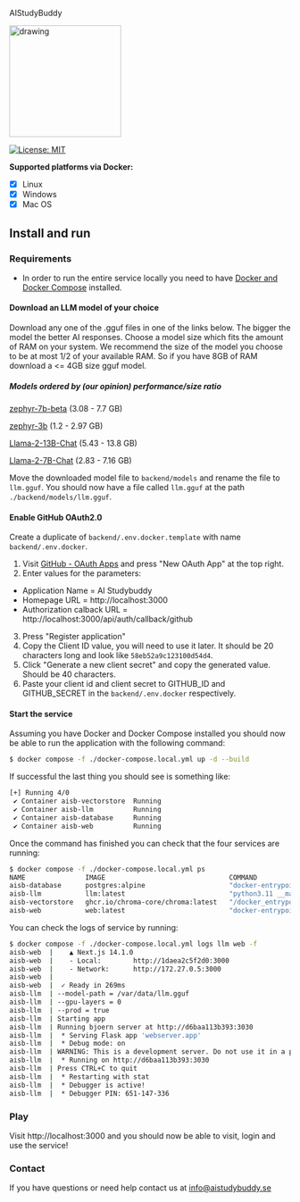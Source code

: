 AIStudyBuddy

<img src="https://raw.githubusercontent.com/knobz12/D0020E-project-course/main/media/2145c09460c44d609f4293cf7c0a1380.png" alt="drawing" width="200"  />

[![License: MIT](https://img.shields.io/badge/license-MIT-blue.svg)](https://opensource.org/licenses/MIT)

**Supported platforms via Docker:**

- [x] Linux
- [x] Windows
- [x] Mac OS

## Install and run

### Requirements

- In order to run the entire service locally you need to have [Docker and Docker Compose](https://www.docker.com/products/docker-desktop/) installed.

#### Download an LLM model of your choice

Download any one of the .gguf files in one of the links below. The bigger the model the better AI responses.
Choose a model size which fits the amount of RAM on your system. We recommend the size of the model you choose to be at most
1/2 of your available RAM. So if you have 8GB of RAM download a <= 4GB size gguf model.

##### Models ordered by (our opinion) performance/size ratio

[zephyr-7b-beta](https://huggingface.co/TheBloke/zephyr-7B-beta-GGUF/tree/main) (3.08 - 7.7 GB)

[zephyr-3b](https://huggingface.co/TheBloke/stablelm-zephyr-3b-GGUF/tree/main) (1.2 - 2.97 GB)

[Llama-2-13B-Chat](https://huggingface.co/TheBloke/Llama-2-13B-chat-GGUF/tree/main) (5.43 - 13.8 GB)

[Llama-2-7B-Chat](https://huggingface.co/TheBloke/Llama-2-7B-Chat-GGUF/tree/main) (2.83 - 7.16 GB)

Move the downloaded model file to `backend/models` and rename the file to `llm.gguf`. You should now have a file called `llm.gguf` at the path `./backend/models/llm.gguf`.

#### Enable GitHub OAuth2.0

Create a duplicate of `backend/.env.docker.template` with name `backend/.env.docker`.

1. Visit [GitHub - OAuth Apps](https://github.com/settings/developers) and press "New OAuth App" at the top right.
2. Enter values for the parameters:

- Application Name = AI Studybuddy
- Homepage URL = http://localhost:3000
- Authorization calback URL = http://localhost:3000/api/auth/callback/github

3. Press "Register application"
4. Copy the Client ID value, you will need to use it later. It should be 20 characters long and look like `58eb52a9c123100d54d4`.
5. Click "Generate a new client secret" and copy the generated value. Should be 40 characters.
6. Paste your client id and client secret to GITHUB_ID and GITHUB_SECRET in the `backend/.env.docker` respectively.

#### Start the service

Assuming you have Docker and Docker Compose installed you should now be able to run the application with the following command:

```bash
$ docker compose -f ./docker-compose.local.yml up -d --build
```

If successful the last thing you should see is something like:

```bash
[+] Running 4/0
 ✔ Container aisb-vectorstore  Running
 ✔ Container aisb-llm          Running
 ✔ Container aisb-database     Running
 ✔ Container aisb-web          Running
```

Once the command has finished you can check that the four services are running:

```bash
$ docker compose -f ./docker-compose.local.yml ps
NAME               IMAGE                               COMMAND                  SERVICE    CREATED         STATUS         PORTS
aisb-database      postgres:alpine                     "docker-entrypoint.s…"   database   6 seconds ago   Up 5 seconds   0.0.0.0:5432->5432/tcp, :::5432->5432/tcp
aisb-llm           llm:latest                          "python3.11 __main__…"   llm        6 seconds ago   Up 5 seconds   0.0.0.0:3030->3030/tcp, :::3030->3030/tcp
aisb-vectorstore   ghcr.io/chroma-core/chroma:latest   "/docker_entrypoint.…"   chroma     6 seconds ago   Up 5 seconds   0.0.0.0:8000->8000/tcp, :::8000->8000/tcp
aisb-web           web:latest                          "docker-entrypoint.s…"   web        6 seconds ago   Up 5 seconds   0.0.0.0:3000->3000/tcp, :::3000->3000/tcp
```

You can check the logs of service by running:

```bash
$ docker compose -f ./docker-compose.local.yml logs llm web -f
aisb-web  |    ▲ Next.js 14.1.0
aisb-web  |    - Local:        http://1daea2c5f2d0:3000
aisb-web  |    - Network:      http://172.27.0.5:3000
aisb-web  |
aisb-web  |  ✓ Ready in 269ms
aisb-llm  | --model-path = /var/data/llm.gguf
aisb-llm  | --gpu-layers = 0
aisb-llm  | --prod = true
aisb-llm  | Starting app
aisb-llm  | Running bjoern server at http://d6baa113b393:3030
aisb-llm  |  * Serving Flask app 'webserver.app'
aisb-llm  |  * Debug mode: on
aisb-llm  | WARNING: This is a development server. Do not use it in a production deployment. Use a production WSGI server instead.
aisb-llm  |  * Running on http://d6baa113b393:3030
aisb-llm  | Press CTRL+C to quit
aisb-llm  |  * Restarting with stat
aisb-llm  |  * Debugger is active!
aisb-llm  |  * Debugger PIN: 651-147-336
```

### Play

Visit http://localhost:3000 and you should now be able to visit, login and use the service!

### Contact

If you have questions or need help contact us at info@aistudybuddy.se
